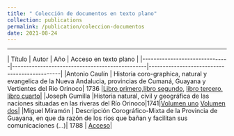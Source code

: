 ```yaml
---
title: " Colección de documentos en texto plano"
collection: publications
permalink: /publication/coleccion-documentos
date: 2021-08-24
---
```


****


| Título | Autor | Año | Acceso en texto plano |
|-------------------------------|------------------------------------------------|----------------------------------------------|
|Antonio Caulín | Historia coro-graphica, natural y evangelica de la Nueva Andalucia, provincias de Cumaná, Guayana y Vertientes del Rio Orinoco| 1736 |[Libro primero,](https://github.com/mariajoafana/inventar-colombia/blob/master/Orinoco-digital/Rivero_1736_parte1.txt)[libro segundo,](https://github.com/mariajoafana/inventar-colombia/blob/master/Orinoco-digital/Rivero_1736_parte2.txt) [libro tercero,](https://github.com/mariajoafana/inventar-colombia/blob/master/Orinoco-digital/Rivero_1736_parte3.txt) [libro cuarto](https://github.com/mariajoafana/inventar-colombia/blob/master/Orinoco-digital/Rivero_1736_parte4.txt)|
|Joseph Gumilla |Historia natural, civil y geográfica de las naciones situadas en las riveras del Río Orinoco|1741|[Volumen uno](https://github.com/mariajoafana/inventar-colombia/blob/master/Orinoco-digital/Jose%CC%81_Gumilla-1741_v.1.txt) [Volumen dos](https://github.com/mariajoafana/inventar-colombia/blob/master/Orinoco-digital/Jose%CC%81_Gumilla-1741-v.2.txt)|
|Miguel Miramón | Descripción Corográfico-Mixta de la Provincia de Guayana, en que da razón de los ríos que bañan y facilitan sus comunicaciones (...)| 1788 | [Acceso](https://github.com/mariajoafana/inventar-colombia/blob/master/Orinoco-digital/Marmion_1788.txt)|

